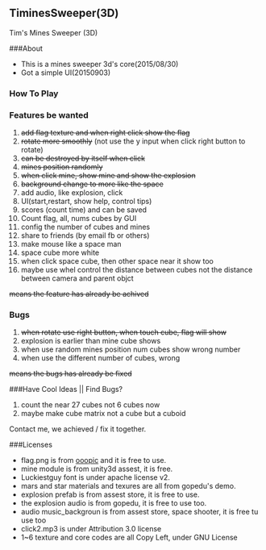 ## TiminesSweeper(3D)
Tim's Mines Sweeper (3D)

###About
- This is a mines sweeper 3d's core(2015/08/30)
- Got a simple UI(20150903)

### How To Play

### Features be wanted
1. ~~add flag texture and when right click show the flag~~
1. ~~rotate more smoothly~~ (not use the y input when click right button to rotate)
2. ~~can be destroyed by itself when click~~
2. ~~mines position randomly~~
4. ~~when click mine, show mine and show the explosion~~
6. ~~background change to more like the space~~
7. add audio, like explosion, click
8. UI(start,restart, show help, control tips)
9. scores (count time) and can be saved
10. Count flag, all, nums cubes by GUI
10. config the number of cubes and mines
11. share to friends (by email fb or others)
12. make mouse like a space man
13. space cube more white
2. when click space cube, then other space near it show too
5. maybe use whel control the distance between cubes not the distance between camera and parent objct

~~means the feature has already be achived~~


### Bugs
1. ~~when rotate use right button, when touch cube, flag will show~~
2. explosion is earlier than mine cube shows
3. when use random mines position num cubes show wrong number
4. when use the different number of cubes, wrong

~~means the bugs has already be fixed~~

###Have Cool Ideas || Find Bugs?
1. count the near 27 cubes not 6 cubes now
2. maybe make cube matrix not a cube but a cuboid

Contact me, we achieved / fix it together.

###Licenses
- flag.png is from [ooopic](http://www.ooopic.com/) and it is free to use.
- mine module is from unity3d assest, it is free.
- Luckiestguy font is under apache license v2.
- mars and star materials and texures are all from gopedu's demo.
- explosion prefab is from assest store, it is free to use.
- the explosion audio is from gopedu, it is free to use too.
- audio music_backgroun is from assest store, space shooter, it is free tu use too
- click2.mp3 is under Attribution 3.0 license
- 1~6 texture and core codes are all Copy Left, under GNU License